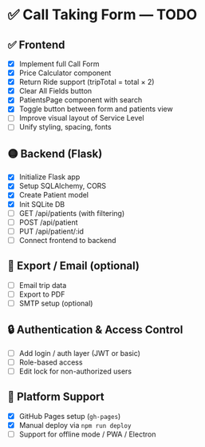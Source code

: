 # ✅ Call Taking Form — TODO

## ✅ Frontend

- [x] Implement full Call Form
- [x] Price Calculator component
- [x] Return Ride support (tripTotal = total × 2)
- [x] Clear All Fields button
- [x] PatientsPage component with search
- [x] Toggle button between form and patients view
- [ ] Improve visual layout of Service Level
- [ ] Unify styling, spacing, fonts

## 🟡 Backend (Flask)

- [x] Initialize Flask app
- [x] Setup SQLAlchemy, CORS
- [x] Create Patient model
- [x] Init SQLite DB
- [ ] GET /api/patients (with filtering)
- [ ] POST /api/patient
- [ ] PUT /api/patient/:id
- [ ] Connect frontend to backend

## 📨 Export / Email (optional)

- [ ] Email trip data
- [ ] Export to PDF
- [ ] SMTP setup (optional)

## 🔒 Authentication & Access Control

- [ ] Add login / auth layer (JWT or basic)
- [ ] Role-based access
- [ ] Edit lock for non-authorized users

## 🧱 Platform Support

- [x] GitHub Pages setup (`gh-pages`)
- [x] Manual deploy via `npm run deploy`
- [ ] Support for offline mode / PWA / Electron

